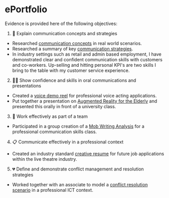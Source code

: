 # ePortfolio
Evidence is provided here of the following objectives:
1. 💭 Explain communication concepts and strategies 
  - Researched [communication concepts](https://i.redd.it/37m4ofhkph041.png) in real world scenarios.
  - Researched a summary of key [communication strategies](https://www.usa.edu/wp-content/uploads/2020/02/effective-communication-skills-post-image-@2x.png).
  - In industry settings such as retail and admin based employment, I have demonstrated clear and confident communication skills with customers and co-workers. Up-selling and hitting personal KPI's are two skills I bring to the table with my customer service experience.
2. 👩‍💻 Show confidence and skills in oral communications and presentations 
  - Created a [voice demo reel](https://1drv.ms/u/s!Av5zIpU4Ih_Wh3Fy_ZfRA9399kxI?e=1bogEn) for professional voice acting applications.
  - Put together a presentation on [Augmented Reality for the Elderly](https://1drv.ms/p/s!Av5zIpU4Ih_Wh3jL7cFwt_Sxjgvi?e=wAaamv) and presented this orally in front of a university class.
3. 🤝 Work effectively as part of a team 
  - Participated in a group creation of a [Mob Writing Analysis](https://1drv.ms/w/s!Av5zIpU4Ih_Wh3ZN0F_NDiukIjXC?e=WuR0Kb) for a professional communication skills class.
4. 📋 Communicate effectively in a professional context 
  - Created an industry standard [creative resume](https://1drv.ms/w/s!Av5zIpU4Ih_Wh3TBQa2TcINi9GGm?e=vFNILa) for future job applications within the live theatre industry.
5. 💔 Define and demonstrate conflict management and resolution strategies 
  - Worked together with an associate to model a [conflict resolution scenario](https://1drv.ms/w/s!Av5zIpU4Ih_Wh3JGhY8sKMNESALO?e=J2SC9t) in a professional ICT context.
